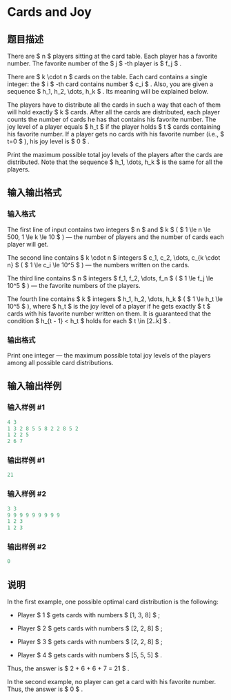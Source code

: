 # Cards and Joy

## 题目描述

There are $ n $ players sitting at the card table. Each player has a favorite number. The favorite number of the $ j $ -th player is $ f_j $ .

There are $ k \cdot n $ cards on the table. Each card contains a single integer: the $ i $ -th card contains number $ c_i $ . Also, you are given a sequence $ h_1, h_2, \dots, h_k $ . Its meaning will be explained below.

The players have to distribute all the cards in such a way that each of them will hold exactly $ k $ cards. After all the cards are distributed, each player counts the number of cards he has that contains his favorite number. The joy level of a player equals $ h_t $ if the player holds $ t $ cards containing his favorite number. If a player gets no cards with his favorite number (i.e., $ t=0 $ ), his joy level is $ 0 $ .

Print the maximum possible total joy levels of the players after the cards are distributed. Note that the sequence $ h_1, \dots, h_k $ is the same for all the players.

## 输入输出格式

### 输入格式

The first line of input contains two integers $ n $ and $ k $ ( $ 1 \le n \le 500, 1 \le k \le 10 $ ) — the number of players and the number of cards each player will get.

The second line contains $ k \cdot n $ integers $ c_1, c_2, \dots, c_{k \cdot n} $ ( $ 1 \le c_i \le 10^5 $ ) — the numbers written on the cards.

The third line contains $ n $ integers $ f_1, f_2, \dots, f_n $ ( $ 1 \le f_j \le 10^5 $ ) — the favorite numbers of the players.

The fourth line contains $ k $ integers $ h_1, h_2, \dots, h_k $ ( $ 1 \le h_t \le 10^5 $ ), where $ h_t $ is the joy level of a player if he gets exactly $ t $ cards with his favorite number written on them. It is guaranteed that the condition $ h_{t - 1} < h_t $ holds for each $ t \in [2..k] $ .

### 输出格式

Print one integer — the maximum possible total joy levels of the players among all possible card distributions.

## 输入输出样例

### 输入样例 #1

```cpp
4 3
1 3 2 8 5 5 8 2 2 8 5 2
1 2 2 5
2 6 7

```
### 输出样例 #1

```cpp
21

```
### 输入样例 #2

```cpp
3 3
9 9 9 9 9 9 9 9 9
1 2 3
1 2 3

```
### 输出样例 #2

```cpp
0

```
## 说明

In the first example, one possible optimal card distribution is the following:

- Player $ 1 $ gets cards with numbers $ [1, 3, 8] $ ;

- Player $ 2 $ gets cards with numbers $ [2, 2, 8] $ ;

- Player $ 3 $ gets cards with numbers $ [2, 2, 8] $ ;

- Player $ 4 $ gets cards with numbers $ [5, 5, 5] $ .

Thus, the answer is $ 2 + 6 + 6 + 7 = 21 $ .

In the second example, no player can get a card with his favorite number. Thus, the answer is $ 0 $ .

